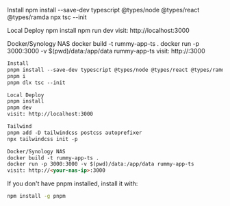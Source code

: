 Install
npm install --save-dev typescript @types/node @types/react @types/ramda
npx tsc --init

Local Deploy
npm install
npm run dev
visit: http://localhost:3000

Docker/Synology NAS
docker build -t rummy-app-ts .
docker run -p 3000:3000 -v $(pwd)/data:/app/data rummy-app-ts
visit: http://<your-nas-ip>:3000
```markdown
Install
pnpm install --save-dev typescript @types/node @types/react @types/ramda
pnpm i
pnpm dlx tsc --init

Local Deploy
pnpm install
pnpm dev
visit: http://localhost:3000

Tailwind
pnpm add -D tailwindcss postcss autoprefixer
npx tailwindcss init -p

Docker/Synology NAS
docker build -t rummy-app-ts .
docker run -p 3000:3000 -v $(pwd)/data:/app/data rummy-app-ts
visit: http://<your-nas-ip>:3000

```
If you don't have pnpm installed, install it with:

```bash
npm install -g pnpm
```
